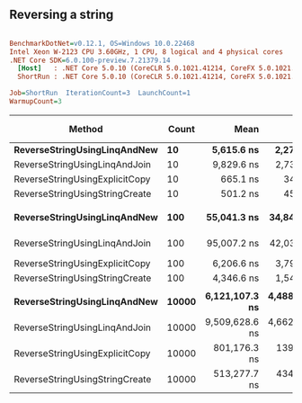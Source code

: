 ## Reversing a string

``` ini

BenchmarkDotNet=v0.12.1, OS=Windows 10.0.22468
Intel Xeon W-2123 CPU 3.60GHz, 1 CPU, 8 logical and 4 physical cores
.NET Core SDK=6.0.100-preview.7.21379.14
  [Host]   : .NET Core 5.0.10 (CoreCLR 5.0.1021.41214, CoreFX 5.0.1021.41214), X64 RyuJIT
  ShortRun : .NET Core 5.0.10 (CoreCLR 5.0.1021.41214, CoreFX 5.0.1021.41214), X64 RyuJIT

Job=ShortRun  IterationCount=3  LaunchCount=1  
WarmupCount=3  

```
|                         Method | Count |           Mean |          Error |        StdDev | Ratio | RatioSD |     Gen 0 | Gen 1 | Gen 2 |  Allocated |
|------------------------------- |------ |---------------:|---------------:|--------------:|------:|--------:|----------:|------:|------:|-----------:|
|   **ReverseStringUsingLinqAndNew** |    **10** |     **5,615.6 ns** |     **2,277.7 ns** |     **124.85 ns** |  **1.00** |    **0.00** |    **1.3504** |     **-** |     **-** |     **5840 B** |
|  ReverseStringUsingLinqAndJoin |    10 |     9,829.6 ns |     2,737.0 ns |     150.03 ns |  1.75 |    0.06 |    3.2501 |     - |     - |    14080 B |
| ReverseStringUsingExplicitCopy |    10 |       665.1 ns |       349.1 ns |      19.14 ns |  0.12 |    0.00 |    0.4444 |     - |     - |     1920 B |
| ReverseStringUsingStringCreate |    10 |       501.2 ns |       453.8 ns |      24.87 ns |  0.09 |    0.00 |    0.2222 |     - |     - |      960 B |
|                                |       |                |                |               |       |         |           |       |       |            |
|   **ReverseStringUsingLinqAndNew** |   **100** |    **55,041.3 ns** |    **34,840.6 ns** |   **1,909.73 ns** |  **1.00** |    **0.00** |   **13.4888** |     **-** |     **-** |    **58400 B** |
|  ReverseStringUsingLinqAndJoin |   100 |    95,007.2 ns |    42,035.2 ns |   2,304.09 ns |  1.73 |    0.10 |   32.5928 |     - |     - |   140800 B |
| ReverseStringUsingExplicitCopy |   100 |     6,206.6 ns |     3,793.9 ns |     207.96 ns |  0.11 |    0.01 |    4.4479 |     - |     - |    19200 B |
| ReverseStringUsingStringCreate |   100 |     4,346.6 ns |     1,542.6 ns |      84.55 ns |  0.08 |    0.00 |    2.2202 |     - |     - |     9600 B |
|                                |       |                |                |               |       |         |           |       |       |            |
|   **ReverseStringUsingLinqAndNew** | **10000** | **6,121,107.3 ns** | **4,488,889.8 ns** | **246,051.20 ns** |  **1.00** |    **0.00** | **1351.5625** |     **-** |     **-** |  **5840000 B** |
|  ReverseStringUsingLinqAndJoin | 10000 | 9,509,628.6 ns | 4,662,364.6 ns | 255,559.94 ns |  1.55 |    0.03 | 3250.0000 |     - |     - | 14080000 B |
| ReverseStringUsingExplicitCopy | 10000 |   801,176.3 ns |   139,701.9 ns |   7,657.53 ns |  0.13 |    0.01 |  444.3359 |     - |     - |  1920000 B |
| ReverseStringUsingStringCreate | 10000 |   513,277.7 ns |   434,428.4 ns |  23,812.49 ns |  0.08 |    0.01 |  221.6797 |     - |     - |   960000 B |
